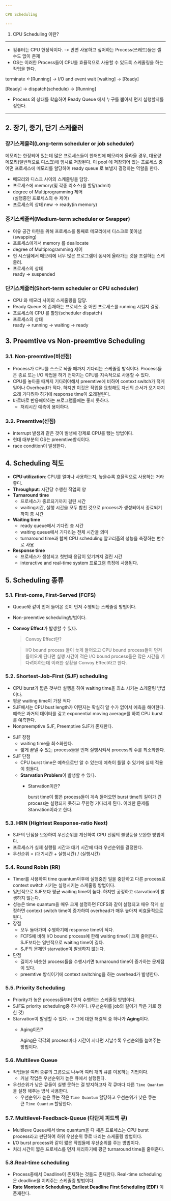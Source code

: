 ```yaml
---

CPU Scheduling

---
```



1. CPU Scheduling 이란? 
---

- 컴퓨터는 CPU 한정적이다. -> 반면 사용하고 싶어하는 Process(쓰레드)들은 셀 수도 없이 존재
- OS는 이러한 Process들이 CPU를 효율적으로 사용할 수 있도록 스케줄링을 하는 작업을 한다. 


 terminate <-[Running] -> I/O and event wait  [waiting]  -> [Ready]

[Ready] -> dispatch(schedule) -> [Running]  


- Process 의 상태를 학습하여 Ready Queue 에서 누구를 뽑아서 먼저 실행할지를 정한다.

---

## 2. 장기, 중기, 단기 스케줄러
### 장기스케줄러(Long-term scheduler or job scheduler)

메모리는 한정되어 있는데 많은 프로세스들이 한꺼번에 메모리에 올라올 경우, 대용량 메모리(일반적으로 디스크)에 임시로 저장된다. 이 pool 에 저장되어 있는 프로세스 중 어떤 프로세스에 메모리를 할당하여 ready queue 로 보낼지 결정하는 역할을 한다.

- 메모리와 디스크 사이의 스케줄링을 담당.
- 프로세스에 memory(및 각종 리소스)를 할당(admit)
- degree of Multiprogramming 제어  
  (실행중인 프로세스의 수 제어)
- 프로세스의 상태
  new -> ready(in memory)

### 중기스케줄러(Medium-term scheduler or Swapper)

- 여유 공간 마련을 위해 프로세스를 통째로 메모리에서 디스크로 쫓아냄 (swapping)
- 프로세스에게서 memory 를 deallocate
- degree of Multiprogramming 제어
- 현 시스템에서 메모리에 너무 많은 프로그램이 동시에 올라가는 것을 조절하는 스케줄러.
- 프로세스의 상태  
  ready -> suspended

### 단기스케줄러(Short-term scheduler or CPU scheduler)

- CPU 와 메모리 사이의 스케줄링을 담당.
- Ready Queue 에 존재하는 프로세스 중 어떤 프로세스를 running 시킬지 결정.
- 프로세스에 CPU 를 할당(scheduler dispatch)
- 프로세스의 상태  
  ready -> running -> waiting -> ready



## 3. Preemtive vs Non-preemtive Scheduling

### 3.1. Non-preemtive(비선점)

- Process가 CPU를 스스로 놔줄 때까지 기다리는 스케줄링 방식이다. Process들은 종료 또는 I/O 작업을 하기 전까지는 CPU를 지속적으로 사용할 수 있다.
- CPU를 놓아줄 때까지 기다려야해서 preemtive에 비하여 context switch가 적게 일어나 Overhead가 적다. 하지만 이것은 작업을 요청해도 자신의 순서가 오기까지 오래 기다려야 하기에 response time이 오래걸린다.
- 바로바로 반응해야하는 프로그램들에는 좋지 못하다.
    - 처리시간 예측이 용이하다.

### 3.2. Preemtive(선점)

- interrupt 발생과 같은 것이 발생해 강제로 CPU를 뺐는 방법이다.
- 현대 대부분의 OS는 preemtive방식이다.
- race condition이 발생한다.

## 4. Scheduling  척도

- **CPU utilization**: CPU를 얼마나 사용하는지, 높을수록 효율적으로 사용하는 거라 좋다.
- **Throughput**:  시간당 수행한 작업의 양
- **Turnaround time**
    - 프로세스가 종료되기까지 걸린 시간
    - waiting시간, 실행 시간을 모두 합친 것으로 process가 생성되어서 종료되기까지 총 시간
- **Waiting time**
    - ready queue에서 기다린 총 시간
    - waiting queue에서 기다리는 전체 시간을 의미
    - turnaround time과 함께 CPU scheduling 알고리즘의 성능을 측정하는 변수로 사용
- **Response time**
    - 프로세스가 생성되고 첫번째 응답이 있기까지 걸린 시간
    - interactive and real-time system 프로그램 측정에 사용된다.

## 5. Scheduling 종류

### 5.1. **First-come, First-Served (FCFS)**

- Queue와 같이 먼저 들어온 것이 먼저 수행되는 스케줄링 방법이다.
- Non-preemtive scheduling방법이다.
- **Convoy Effect**가 발생할 수 있다.

  > Convoy Effect란?
  
  > I/O bound process 들이 늦게 들어오고 CPU bound process들이 먼저 들어오게 된다면 실행 시간이 적은 I/O bound process들은 많은 시간을 기다려야하는데 이러한 상황을 Convoy Effect라고 한다.
  


### 5.2. Shortest-Job-First (SJF) scheduling

- CPU burst가 짧은 것부터 실행을 하여 waiting time을 최소 시키는 스케줄링 방법이다.
- 평균 waiting time이 가장 적다
- SJF에서는 CPU bust length가 어떤지는 확실히 알 수가 없어서 예측을 해야한다. 예측은 과거의 데이터를 갖고 exponential moving average를 하여 CPU burst를 예측한다.
- Nonpreemptive SJF, Preemptive SJF가 존재한다.

>
- SJF 장점
    - waiting time을 최소화한다.
    - 짧게 끝낼 수 있는 process들을 먼저 실행시켜서 process의 수를 최소화한다.
- SJF 단점
    - CPU burst time은 예측으로만 알 수 있는데 예측이 틀릴 수 있기에 실제 적용이 힘들다.
    - **Starvation Problem**이 발생할 수 있다.
        - Starvation이란?

          burst time이 짧은 process들이 계속 들어오면 burst time의 길이가 긴 process는 실행되지 못하고 무한정 기다리게 된다. 이러한 문제를 Starvation이라고 한다.


### 5.3. HRN (Hightest Response-ratio Next)

- SJF의 단점을 보완하여 우선순위를 계산하여 CPU 선점의 불평등을 보완한 방법이다.
- 프로세스가 실제 실행될 시간과 대기 시간에 따라 우선순위를 결정한다.
- 우선순위 = (대기시간 + 실행시간) / (실행시간)

### 5.4. **Round Robin (RR)**


- Timer를 사용하여 time quantum이후에 실행중인 일을 중단하고 다른 process로 context switch 시키는 실행시키는 스케줄링 방법이다.
- 일반적으로 SJF보다 평균 waiting time이 높다. 하지만 공정하고 starvation이 발생하지 않는다.
- 성능은 time quantum을 매우 크게 설정하면 FCFS와 같이 실행되고 매우 작게 설정하면 context switch time이 증가하여 overhead가 매우 높아져 비효율적으로 된다.
- 장점
    - 모두 돌아가며 수행하기에 response time이 적다.
    - FCFS에 비해 I/O bound process에 한해 waiting time이 크게 줄어든다. SJF보다는 일반적으로 waiting time이 길다.
    - SJF의 문제인 starvation이 발생하지 않는다.
- 단점
    - 길이가 비슷한 process들을 수행시키면 turnaround time이 증가하는 문제점이 있다.
    - preemtive 방식이기에 context switching을 하는 overhead가 발생한다.

### 5.5. **Priority Scheduling**


- Priority가 높은 process들부터 먼저 수행하는 스케줄링 방법이다.
- SJF도 priority scheduling중 하나이다. (우선순위를 job의 길이가 작은 거로 정한 것)
- Starvation이 발생할 수 있다. -> 그에 대한 해결책 중 하나가 **Aging**이다.
    - Aging이란?

      Aging은 각각의 process마다 시간이 지나면 지날수록 우선순의를 높여주는 방법이다.


### 5.6. Multileve Queue


- 작업들을 여러 종류의 그룹으로 나누어 여러 개의 큐를 이용하는 기법이다.
    - 커널 작업은 우선순위가 높은 큐에서 실행된다.
- 우선순위가 낮은 큐들이 실행 못하는 걸 방지하고자 각 큐마다 다른 `Time Quantum`을 설정 해주는 방식 사용한다.
    - 우선순위가 높은 큐는 작은 `Time Quantum` 할당하고 우선순위가 낮은 큐는 큰 `Time Quantum` 할당한다.

### 5.7. Multilevel-Feedback-Queue (다단계 피드백 큐)


- Multileve Queue에서 time quantum을 다 채운 프로세스는 CPU burst process라고 판단하여 하위 우선순위 큐로 내리는 스케줄링 방법이다.
- I/O burst process와 같이 짧은 작업들에 우선순위를 주는 방법이다.
- 처리 시간이 짧은 프로세스를 먼저 처리하기에 평균 turnaround time을 줄여준다.

### 5.8.Real-time scheduling

- Process중에서 Deadline이 존재하는 것들도 존재한다. Real-time scheduling은 deadline을 지켜주는 스케줄링 방법이다.
- **Rate Montonic Scheduling, Earliest Deadline First Scheduling (EDF)** 이 존재한다.



